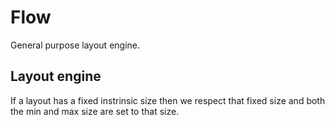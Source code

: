 # Flow

General purpose layout engine.

## Layout engine

If a layout has a fixed instrinsic size then we respect that fixed size and both the min and max size are set to that size.
